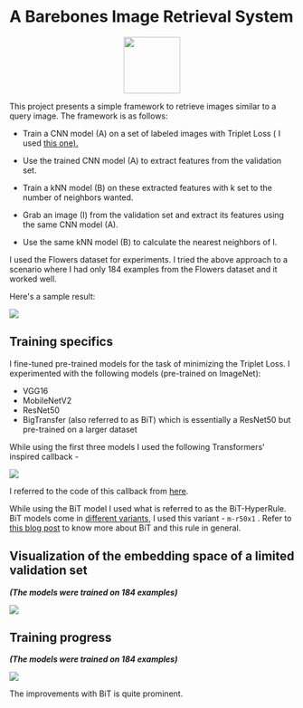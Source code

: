 # A Barebones Image Retrieval System

<div align="center"><img src="https://i.ibb.co/ZXtwJjV/Webp-net-resizeimage.png" width="100" height="100"></img></div>

This project presents a simple framework to retrieve images similar to a query image. The framework is as follows:

- Train a CNN model (A) on a set of labeled images with Triplet Loss ( I used [this one).](https://www.tensorflow.org/addons/api_docs/python/tfa/losses/TripletSemiHardLoss)

- Use the trained CNN model (A) to extract features from the validation set.
- Train a kNN model (B) on these extracted features with k set to the number of neighbors wanted.
- Grab an image (I) from the validation set and extract its features using the same CNN model (A).
- Use the same kNN model (B) to calculate the nearest neighbors of I.

I used the Flowers dataset for experiments. I tried the above approach to a scenario where I had only 184 examples from the Flowers dataset and it worked well.

Here's a sample result:

![](https://i.ibb.co/ZVrLT3b/image.png)

  

## Training specifics

I fine-tuned pre-trained models for the task of minimizing the Triplet Loss. I experimented with the following models (pre-trained on ImageNet):
- VGG16
- MobileNetV2
- ResNet50
- BigTransfer (also referred to as BiT) which is essentially a ResNet50 but pre-trained on a larger dataset

While using the first three models I used the following Transformers' inspired callback -

![](https://i.ibb.co/kSFRtGb/image.png)

I referred to the code of this callback from [here](https://nbviewer.jupyter.org/github/GoogleCloudPlatform/training-data-analyst/blob/master/courses/fast-and-lean-data-science/keras_flowers_gputputpupod_tf2.1.ipynb).

While using the BiT model I used what is referred to as the BiT-HyperRule. BiT models come in [different variants](https://tfhub.dev/google/collections/bit/1), I used this variant - `m-r50x1` . Refer to [this blog post](https://blog.tensorflow.org/2020/05/bigtransfer-bit-state-of-art-transfer-learning-computer-vision.html) to know more about BiT and this rule in general.

  

## Visualization of the embedding space of a limited validation set

***(The models were trained on 184 examples)***

![](https://i.ibb.co/ZdrgY7B/image.png)

## Training progress

***(The models were trained on 184 examples)***

![](https://i.ibb.co/w6G3Wp5/image.png)

The improvements with BiT is quite prominent.